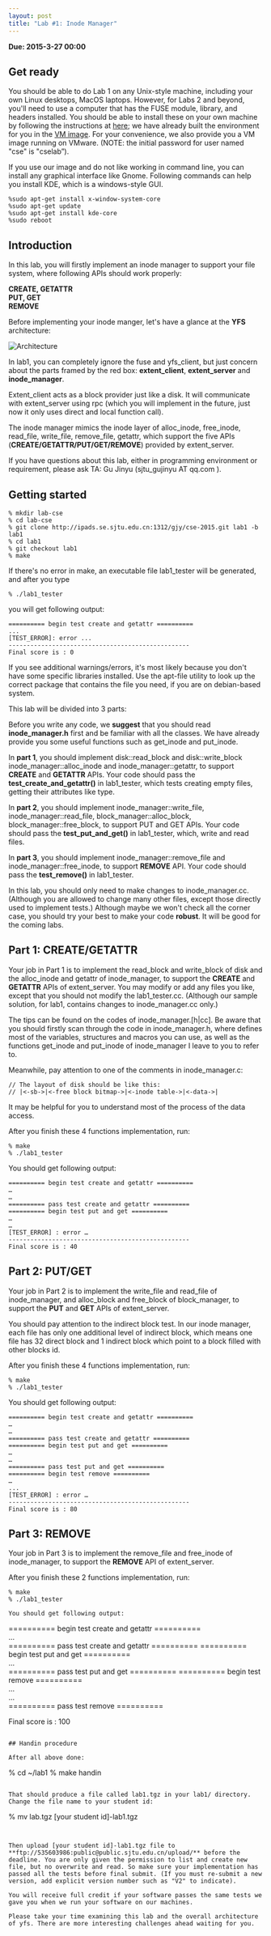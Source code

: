 ```yaml
---
layout: post
title: "Lab #1: Inode Manager"
---
```


**Due: 2015-3-27 00:00**

## Get ready

You should be able to do Lab 1 on any Unix-style machine, including your own Linux desktops, MacOS laptops. However, for Labs 2 and beyond, you'll need to use a computer that has the FUSE module, library, and headers installed. You should be able to install these on your own machine by following the instructions at [here](fuse.sourceforge.net); we have already built the environment for you in the [VM image](http://ipads.se.sjtu.edu.cn/courses/cse/lab_vm.zip). For your convenience, we also provide you a VM image running on VMware. (NOTE: the initial password for user named "cse" is "cselab”).

If you use our image and do not like working in command line, you can install any graphical interface like Gnome. Following commands can help you install KDE, which is a windows-style GUI.

```
%sudo apt-get install x-window-system-core  
%sudo apt-get update  
%sudo apt-get install kde-core  
%sudo reboot  
```

## Introduction

In this lab, you will firstly implement an  inode manager to support your file system, where following APIs should work properly:

**CREATE, GETATTR**  
**PUT, GET**  
**REMOVE**  

Before implementing your inode manger, let's have a glance at the **YFS** architecture:

![Architecture](/assets/img/yfs-arch.png)


In lab1, you can completely ignore the fuse and yfs_client, but just concern about the parts framed by the red box: **extent_client**, **extent_server** and **inode_manager**.

Extent_client acts as a block provider just like a disk. It will communicate with extent_server using rpc (which you will implement in the future, just now it only uses direct and local function call).

The inode manager mimics the inode layer of alloc_inode, free_inode, read_file, write_file, remove_file, getattr,  which support the five APIs (**CREATE/GETATTR/PUT/GET/REMOVE**) provided by extent_server.

If you have questions about this lab, either in programming environment or requirement, please ask TA: Gu Jinyu (sjtu_gujinyu AT qq.com ).

 
## Getting started

```
% mkdir lab-cse
% cd lab-cse
% git clone http://ipads.se.sjtu.edu.cn:1312/gjy/cse-2015.git lab1 -b lab1
% cd lab1
% git checkout lab1
% make
```

If there's no error in make, an executable file lab1_tester will be generated, and after you type

```
% ./lab1_tester
```

you will get following output:

```
========== begin test create and getattr ==========
...
[TEST_ERROR]: error ...
--------------------------------------------------
Final score is : 0
```

If you see additional warnings/errors, it's most likely because you don't have some specific libraries installed. Use the apt-file utility to look up the correct package that contains the file you need, if you are on debian-based system.


This lab will be divided into 3 parts: 

Before you write any code, we **suggest** that you should read **inode_manager.h** first and be familiar with all the classes. We have already provide you some useful functions such as get_inode and put_inode.

In **part 1**, you should implement disk::read_block and disk::write_block inode_manager::alloc_inode and inode_manager::getattr, to support **CREATE** and **GETATTR** APIs. Your code should pass the **test_create_and_getattr()** in lab1_tester, which tests creating empty files, getting their attributes like type.

In **part 2**, you should implement inode_manager::write_file, inode_manager::read_file, block_manager::alloc_block, block_manager::free_block, to support PUT and  GET APIs. Your code should pass the **test_put_and_get()** in lab1_tester, which, write and read files.

In **part 3**, you should implement inode_manager::remove_file and inode_manager::free_inode, to support **REMOVE** API. Your code should pass the  **test_remove()** in lab1_tester.

In this lab, you should only need to make changes to inode_manager.cc. (Although you are allowed to change many other files, except those directly used to implement tests.) Although maybe we won't check all the corner case, you should try your best to make your code **robust**. It will be good for the coming labs.


## Part 1: CREATE/GETATTR

Your job in Part 1 is to implement the read_block and write_block of disk and the alloc_inode and getattr of inode_manager, to support the **CREATE** and  **GETATTR** APIs of extent_server. You may modify or add any files you like, except that you should not modify the lab1_tester.cc. (Although our sample solution, for lab1, contains changes to inode_manager.cc only.)

The tips can be found on the codes of inode_manager.[h|cc]. Be aware that you should firstly scan through the code in inode_manager.h, where defines most of the variables, structures and macros you can use, as well as the functions get_inode and put_inode of inode_manager I leave to you to refer to.

Meanwhile, pay attention to one of the comments in inode_manager.c:

```
// The layout of disk should be like this:
// |<-sb->|<-free block bitmap->|<-inode table->|<-data->|
```

It may be helpful for you to understand most of the process of the data access.

After you finish these 4 functions implementation, run:

```
% make
% ./lab1_tester
```

You should get following output:

```
========== begin test create and getattr ==========
…
…
========== pass test create and getattr ==========
========== begin test put and get ==========
…
…
[TEST_ERROR] : error …
--------------------------------------------------
Final score is : 40
```

## Part 2: PUT/GET

Your job in Part 2 is to implement the write_file and read_file of inode_manager, and alloc_block and free_block of block_manager, to support the **PUT** and **GET** APIs of extent_server.

You should pay attention to the indirect block test. In our inode manager, each file has only one additional level of indirect block, which means one file has 32 direct block and 1 indirect block which point to a block filled with other blocks id.

After you finish these 4 functions implementation, run:

```
% make
% ./lab1_tester
```

You should get following output:

```
========== begin test create and getattr ==========
…
…
========== pass test create and getattr ==========
========== begin test put and get ==========
…
…
========== pass test put and get ==========
========== begin test remove ==========
…
...
[TEST_ERROR] : error …
--------------------------------------------------
Final score is : 80
```
 

## Part 3: REMOVE

Your job in Part 3 is to implement the remove_file and free_inode of inode_manager, to support the **REMOVE** API of extent_server.

After you finish these 2 functions implementation, run:

```
% make
% ./lab1_tester

You should get following output:

```
========== begin test create and getattr ==========  
...  
========== pass test create and getattr ==========
========== begin test put and get ==========  
...  
========== pass test put and get ==========
========== begin test remove ==========  
...  
...  
========== pass test remove ==========

Final score is : 100
```

## Handin procedure

After all above done:

```
% cd ~/lab1
% make handin
```

That should produce a file called lab1.tgz in your lab1/ directory. Change the file name to your student id:

```
% mv lab.tgz [your student id]-lab1.tgz
```
 

Then upload [your student id]-lab1.tgz file to **ftp://535603986:public@public.sjtu.edu.cn/upload/** before the deadline. You are only given the permission to list and create new file, but no overwrite and read. So make sure your implementation has passed all the tests before final submit. (If you must re-submit a new version, add explicit version number such as "V2" to indicate).

You will receive full credit if your software passes the same tests we gave you when we run your software on our machines.

Please take your time examining this lab and the overall architecture of yfs. There are more interesting challenges ahead waiting for you.